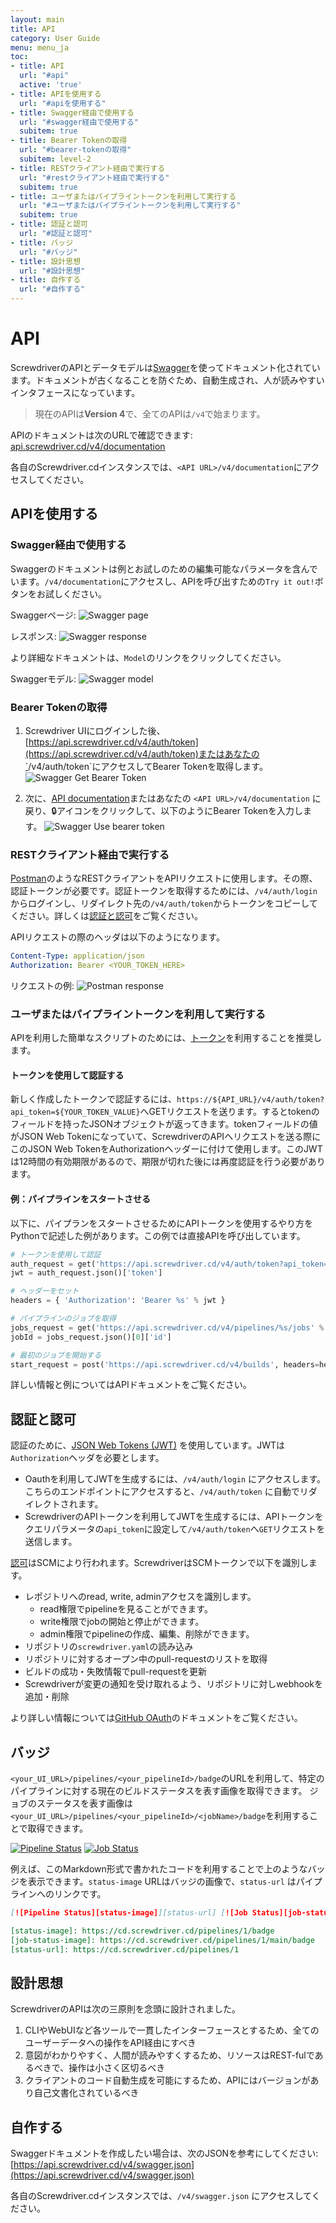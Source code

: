 ```yaml
---
layout: main
title: API
category: User Guide
menu: menu_ja
toc:
- title: API
  url: "#api"
  active: 'true'
- title: APIを使用する
  url: "#apiを使用する"
- title: Swagger経由で使用する
  url: "#swagger経由で使用する"
  subitem: true
- title: Bearer Tokenの取得
  url: "#bearer-tokenの取得"
  subitem: level-2
- title: RESTクライアント経由で実行する
  url: "#restクライアント経由で実行する"
  subitem: true
- title: ユーザまたはパイプライントークンを利用して実行する
  url: "#ユーザまたはパイプライントークンを利用して実行する"
  subitem: true
- title: 認証と認可
  url: "#認証と認可"
- title: バッジ
  url: "#バッジ"
- title: 設計思想
  url: "#設計思想"
- title: 自作する
  url: "#自作する"
---
```


# API

ScrewdriverのAPIとデータモデルは[Swagger](http://swagger.io/)を使ってドキュメント化されています。ドキュメントが古くなることを防ぐため、自動生成され、人が読みやすいインタフェースになっています。

> 現在のAPIは**Version 4**で、全てのAPIは`/v4`で始まります。

APIのドキュメントは次のURLで確認できます: [api.screwdriver.cd/v4/documentation](https://api.screwdriver.cd/v4/documentation)

各自のScrewdriver.cdインスタンスでは、`<API URL>/v4/documentation`にアクセスしてください。

## APIを使用する

### Swagger経由で使用する

Swaggerのドキュメントは例とお試しのための編集可能なパラメータを含んでいます。`/v4/documentation`にアクセスし、APIを呼び出すための`Try it out!`ボタンをお試しください。

Swaggerページ:
![Swagger page](../../user-guide/assets/swagger-page.png)

レスポンス:
![Swagger response](../../user-guide/assets/swagger-response.png)

より詳細なドキュメントは、`Model`のリンクをクリックしてください。

Swaggerモデル:
![Swagger model](../../user-guide/assets/swagger-model.png)

### Bearer Tokenの取得
1. Screwdriver UIにログインした後、[https://api.screwdriver.cd/v4/auth/token](https://api.screwdriver.cd/v4/auth/token)またはあなたの`<API URL>/v4/auth/token`にアクセスしてBearer Tokenを取得します。
![Swagger Get Bearer Token](../../user-guide/assets/swagger-get-bearer-token.jpg)

2. 次に、[API documentation](https://api.screwdriver.cd/v4/documentation)またはあなたの `<API URL>/v4/documentation` に戻り、🔒アイコンをクリックして、以下のようにBearer Tokenを入力します。
![Swagger Use bearer token](../../user-guide/assets/swagger-use-bearer-token.png)
### RESTクライアント経由で実行する

[Postman](https://www.getpostman.com/)のようなRESTクライアントをAPIリクエストに使用します。その際、認証トークンが必要です。認証トークンを取得するためには、`/v4/auth/login`からログインし、リダイレクト先の`/v4/auth/token`からトークンをコピーしてください。詳しくは[認証と認可](#認証と認可)をご覧ください。

APIリクエストの際のヘッダは以下のようになります。

```yaml
Content-Type: application/json
Authorization: Bearer <YOUR_TOKEN_HERE>
```

リクエストの例:
![Postman response](../../user-guide/assets/postman.png)

### ユーザまたはパイプライントークンを利用して実行する

APIを利用した簡単なスクリプトのためには、[トークン](./tokens)を利用することを推奨します。

#### トークンを使用して認証する

新しく作成したトークンで認証するには、`https://${API_URL}/v4/auth/token?api_token=${YOUR_TOKEN_VALUE}`へGETリクエストを送ります。するとtokenのフィールドを持ったJSONオブジェクトが返ってきます。tokenフィールドの値がJSON Web Tokenになっていて、ScrewdriverのAPIへリクエストを送る際にこのJSON Web TokenをAuthorizationヘッダーに付けて使用します。このJWTは12時間の有効期限があるので、期限が切れた後には再度認証を行う必要があります。

#### 例：パイプラインをスタートさせる

以下に、パイプランをスタートさせるためにAPIトークンを使用するやり方をPythonで記述した例があります。この例では直接APIを呼び出しています。
```python
# トークンを使用して認証
auth_request = get('https://api.screwdriver.cd/v4/auth/token?api_token=%s' % environ['SD_KEY'])
jwt = auth_request.json()['token']

# ヘッダーをセット
headers = { 'Authorization': 'Bearer %s' % jwt }

# パイプラインのジョブを取得
jobs_request = get('https://api.screwdriver.cd/v4/pipelines/%s/jobs' % pipeline_id, headers=headers)
jobId = jobs_request.json()[0]['id']

# 最初のジョブを開始する
start_request = post('https://api.screwdriver.cd/v4/builds', headers=headers, data=dict(jobId=jobId))
```

詳しい情報と例についてはAPIドキュメントをご覧ください。

## 認証と認可

認証のために、[JSON Web Tokens (JWT)](http://jwt.io) を使用しています。JWTは`Authorization`ヘッダを必要とします。
* Oauthを利用してJWTを生成するには、`/v4/auth/login` にアクセスします。こちらのエンドポイントにアクセスすると、`/v4/auth/token` に自動でリダイレクトされます。
* ScrewdriverのAPIトークンを利用してJWTを生成するには、APIトークンをクエリパラメータの`api_token`に設定して`/v4/auth/token`へ`GET`リクエストを送信します。

[認可](./authentication-authorization)はSCMにより行われます。ScrewdriverはSCMトークンで以下を識別します。

- レポジトリへのread, write, adminアクセスを識別します。
    - read権限でpipelineを見ることができます。
    - write権限でjobの開始と停止ができます。
    - admin権限でpipelineの作成、編集、削除ができます。
- リポジトリの`screwdriver.yaml`の読み込み
- リポジトリに対するオープン中のpull-requestのリストを取得
- ビルドの成功・失敗情報でpull-requestを更新
- Screwdriverが変更の通知を受け取れるよう、リポジトリに対しwebhookを追加・削除

より詳しい情報については[GitHub OAuth](https://developer.github.com/v3/oauth/)のドキュメントをご覧ください。

## バッジ

`<your_UI_URL>/pipelines/<your_pipelineId>/badge`のURLを利用して、特定のパイプラインに対する現在のビルドステータスを表す画像を取得できます。
ジョブのステータスを表す画像は`<your_UI_URL>/pipelines/<your_pipelineId>/<jobName>/badge`を利用することで取得できます。

[![Pipeline Status](https://cd.screwdriver.cd/pipelines/1/badge)](https://cd.screwdriver.cd/pipelines/1) [![Job Status](https://cd.screwdriver.cd/pipelines/1/main/badge)](https://cd.screwdriver.cd/pipelines/1/main)

例えば、このMarkdown形式で書かれたコードを利用することで上のようなバッジを表示できます。`status-image` URLはバッジの画像で、`status-url` はパイプラインへのリンクです。

```markdown
[![Pipeline Status][status-image]][status-url] [![Job Status][job-status-image]][status-url]

[status-image]: https://cd.screwdriver.cd/pipelines/1/badge
[job-status-image]: https://cd.screwdriver.cd/pipelines/1/main/badge
[status-url]: https://cd.screwdriver.cd/pipelines/1
```

## 設計思想

ScrewdriverのAPIは次の三原則を念頭に設計されました。

1. CLIやWebUIなど各ツールで一貫したインターフェースとするため、全てのユーザーデータへの操作をAPI経由にすべき
2. 意図がわかりやすく、人間が読みやすくするため、リソースはREST-fulであるべきで、操作は小さく区切るべき
3. クライアントのコード自動生成を可能にするため、APIにはバージョンがあり自己文書化されているべき

## 自作する

Swaggerドキュメントを作成したい場合は、次のJSONを参考にしてください:
 [https://api.screwdriver.cd/v4/swagger.json](https://api.screwdriver.cd/v4/swagger.json)

各自のScrewdriver.cdインスタンスでは、`/v4/swagger.json` にアクセスしてください。
